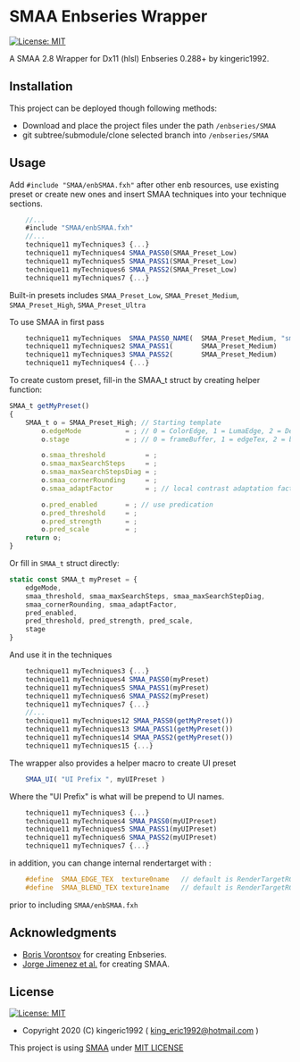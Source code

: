 # SMAA Enbseries Wrapper
[![License: MIT](https://img.shields.io/badge/License-MIT-blue.svg?style=flat-square)](https://opensource.org/licenses/MIT)

A SMAA 2.8 Wrapper for Dx11 (hlsl) Enbseries 0.288+ by kingeric1992.

## Installation

This project can be deployed though following methods:

* Download and place the project files under the path `/enbseries/SMAA`
* git subtree/submodule/clone selected branch into `/enbseries/SMAA`

## Usage

Add `#include "SMAA/enbSMAA.fxh"` after other enb resources, use existing preset or create new ones and insert SMAA techniques into your technique sections.

```js
    //...
    #include "SMAA/enbSMAA.fxh"
    //...
    technique11 myTechniques3 {...}
    technique11 myTechniques4 SMAA_PASS0(SMAA_Preset_Low)
    technique11 myTechniques5 SMAA_PASS1(SMAA_Preset_Low)
    technique11 myTechniques6 SMAA_PASS2(SMAA_Preset_Low)
    technique11 myTechniques7 {...}
```

Built-in presets includes `SMAA_Preset_Low`, `SMAA_Preset_Medium`, `SMAA_Preset_High`, `SMAA_Preset_Ultra`

To use SMAA in first pass

```js
    technique11 myTechniques  SMAA_PASS0_NAME(  SMAA_Preset_Medium, "smaa demo")
    technique11 myTechniques2 SMAA_PASS1(       SMAA_Preset_Medium)
    technique11 myTechniques3 SMAA_PASS2(       SMAA_Preset_Medium)
    technique11 myTechniques4 {...}
```

To create custom preset, fill-in the SMAA_t struct by creating helper function:

```js
SMAA_t getMyPreset()
{
    SMAA_t o = SMAA_Preset_High; // Starting template
        o.edgeMode           = ; // 0 = ColorEdge, 1 = LumaEdge, 2 = DepthEdge
        o.stage              = ; // 0 = frameBuffer, 1 = edgeTex, 2 = blendWeight, 3 = SMAA

        o.smaa_threshold          = ;
        o.smaa_maxSearchSteps     = ;
        o.smaa_maxSearchStepsDiag = ;
        o.smaa_cornerRounding     = ;
        o.smaa_adaptFactor        = ; // local contrast adaptation factor

        o.pred_enabled       = ; // use predication
        o.pred_threshold     = ;
        o.pred_strength      = ;
        o.pred_scale         = ;
    return o;
}
```

Or fill in `SMAA_t` struct directly:

```js
static const SMAA_t myPreset = {
    edgeMode,
    smaa_threshold, smaa_maxSearchSteps, smaa_maxSearchStepDiag,
    smaa_cornerRounding, smaa_adaptFactor,
    pred_enabled,
    pred_threshold, pred_strength, pred_scale,
    stage
}
```

And use it in the techniques

```js
    technique11 myTechniques3 {...}
    technique11 myTechniques4 SMAA_PASS0(myPreset)
    technique11 myTechniques5 SMAA_PASS1(myPreset)
    technique11 myTechniques6 SMAA_PASS2(myPreset)
    technique11 myTechniques7 {...}
    //...
    technique11 myTechniques12 SMAA_PASS0(getMyPreset())
    technique11 myTechniques13 SMAA_PASS1(getMyPreset())
    technique11 myTechniques14 SMAA_PASS2(getMyPreset())
    technique11 myTechniques15 {...}
```

The wrapper also provides a helper macro to create UI preset

```js
    SMAA_UI( "UI Prefix ", myUIPreset )
```

Where the "UI Prefix" is what will be prepend to UI names.

```js
    technique11 myTechniques3 {...}
    technique11 myTechniques4 SMAA_PASS0(myUIPreset)
    technique11 myTechniques5 SMAA_PASS1(myUIPreset)
    technique11 myTechniques6 SMAA_PASS2(myUIPreset)
    technique11 myTechniques7 {...}
```

in addition, you can change internal rendertarget with :

```c
    #define  SMAA_EDGE_TEX  texture0name   // default is RenderTargetRGB32F (requires 2bit-RGB )
    #define  SMAA_BLEND_TEX texture1name   // default is RenderTargetRGBA64 (RGBA required [0,1] )
```

prior to including `SMAA/enbSMAA.fxh`

## Acknowledgments

* [Boris Vorontsov](http://enbdev.com/) for creating Enbseries.
* [Jorge Jimenez et al.](http://www.iryoku.com/smaa/) for creating SMAA.

## License

[![License: MIT](https://img.shields.io/badge/License-MIT-blue.svg?style=flat-square)](https://opensource.org/licenses/MIT)

- Copyright 2020 (C) kingeric1992 ( king_eric1992@hotmail.com )

This project is using [SMAA](https://github.com/iryoku/smaa) under [MIT LICENSE](LICENSE.md)
